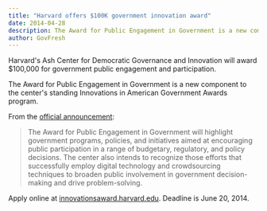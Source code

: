 ```yaml
---
title: "Harvard offers $100K government innovation award"
date: 2014-04-28
description: The Award for Public Engagement in Government is a new component to the center's standing Innovations in American Government Awards program.
author: GovFresh
---
```


Harvard's Ash Center for Democratic Governance and Innovation will award $100,000 for government public engagement and participation.

The Award for Public Engagement in Government is a new component to the center's standing Innovations in American Government Awards program.

From the <a href="http://www.ash.harvard.edu/Home/News-Events/Press-Releases/Ash-Center-Launches-Award-to-Recognize-Innovation-in-Public-Engagement-in-Government">official announcement</a>:

<blockquote>The Award for Public Engagement in Government will highlight government programs, policies, and initiatives aimed at encouraging public participation in a range of budgetary, regulatory, and policy decisions. The center also intends to recognize those efforts that successfully employ digital technology and crowdsourcing techniques to broaden public involvement in government decision-making and drive problem-solving.
</blockquote>

Apply online at <a href="http://www.ash.harvard.edu/Home/Programs/Innovations-in-Government">innovationsaward.harvard.edu</a>. Deadline is June 20, 2014.
